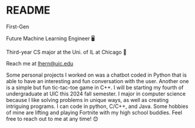 # README

First-Gen

Future Machine Learning Engineer 🖥️

Third-year CS major at the Uni. of IL at Chicago 📕

Reach me at lhern@uic.edu

  Some personal projects I worked on was a chatbot coded in Python that is able to have an interesting and fun conversation with the user. Another one is a simple but fun tic-tac-toe game in C++. I will be starting my fourth of
undergraduate at UIC this 2024 fall semester. I major in computer science because I like solving problems in unique ways, as well as creating intriguing programs. I can code in python, C/C++, and Java. Some hobbies of mine are lifting and
playing Fortnite with my high school buddies. Feel free to reach out to me at any time! 😊
